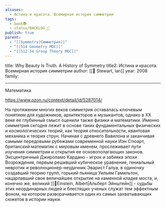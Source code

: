 ```yaml
---
aliases:
  - Истина и красота. Всемирная история симметрии
tags:
  - book📚
  - status/BACKLOG_🌰
publish: true
parent:
  - "[[Symmetry|Симметрия]]"
  - "[[514 Geometry MOC]]"
  - "[[512.54 Group Theory MOC]]"
---
```

title: Why Beauty Is Truth. A History of Symmetry
title2: Истина и красота. Всемирная история симметрии
author: [[👤 Stewart, Ian]]
year: 2008
family:

---

Математика

https://www.ozon.ru/context/detail/id/5287014/


На протяжении многих веков симметрия оставалась ключевым понятием для художников, архитекторов и музыкантов, однако в XX веке ее глубинный смысл оценили также физики и математики. Именно симметрия сегодня лежит в основе таких фундаментальных физических и космологических теорий, как теория относительности, квантовая механика и теория струн. Начиная с древнего Вавилона и заканчивая самыми передовыми рубежами современной науки Иэн Стюарт, британский математик с мировым именем, прослеживает пути изучения симметрии и открытия ее основополагающих законов. Эксцентричный Джироламо Кардано - игрок и забияка эпохи Возрождения, первым решивший кубическое уравнение, гениальный невротик и революционер-неудачник Эварист Галуа, в одиночку создавший теорию групп, горький пьяница Уильям Гамильтон, нацарпавший свое величайшее открытие на каменной кладке моста, и, конечно же, великий [[👤Einstein, Albert|Альберт Эйнштейн]] - судьбы этих неординарных людей и блестящих ученых служат тем эффектным фоном, на котором разворачивается один из самых захватывающих сюжетов в истории науки.

